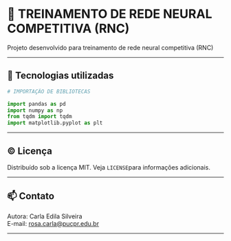 # 🏃 TREINAMENTO DE REDE NEURAL COMPETITIVA (RNC)  

Projeto desenvolvido para treinamento de rede neural competitiva (RNC)

---  
## 🧰 Tecnologias utilizadas  
```python
# IMPORTAÇÃO DE BIBLIOTECAS

import pandas as pd
import numpy as np
from tqdm import tqdm
import matplotlib.pyplot as plt
```
---  
## ©️ Licença  
Distribuído sob a licença MIT. Veja `LICENSE`para informações adicionais.    

---  

## 📫 Contato  
Autora: Carla Edila Silveira  
E-mail: rosa.carla@pucpr.edu.br  

---
